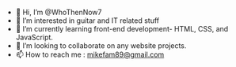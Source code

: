 - 👋 Hi, I’m @WhoThenNow7
- 👀 I’m interested in guitar and IT related stuff
- 🌱 I’m currently learning front-end development- HTML, CSS, and JavaScript.
- 💞️ I’m looking to collaborate on any website projects.
- 📫 How to reach me : mikefam89@gmail.com

<!---
WhoThenNow7/WhoThenNow7 is a ✨ special ✨ repository because its `README.md` (this file) appears on your GitHub profile.
You can click the Preview link to take a look at your changes.
--->
